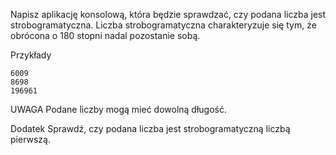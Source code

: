 Napisz aplikację konsolową, która będzie sprawdzać, czy podana liczba jest strobogramatyczna. Liczba strobogramatyczna charakteryzuje się tym, że obrócona o 180 stopni nadal pozostanie sobą.

Przykłady
```
6009
8698
196961
```

UWAGA
Podane liczby mogą mieć dowolną długość.

Dodatek
Sprawdź, czy podana liczba jest strobogramatyczną liczbą pierwszą.